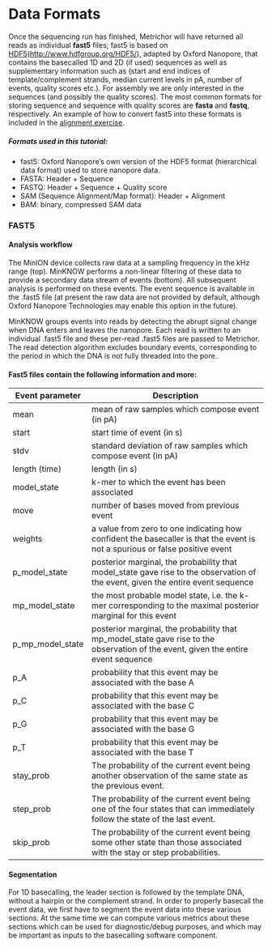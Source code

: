 # Data Formats
Once the sequencing run has finished, Metrichor will have returned all reads as individual **fast5** files; fast5 is based on [HDF5](http://www.hdfgroup.org/HDF5/)(http://www.hdfgroup.org/HDF5/), adapted by Oxford Nanopore, that contains the basecalled 1D and 2D (if used) sequences as well as supplementary information such as (start and end indices of template/complement strands, median current levels in pA, number of events, quality scores etc.). For assembly we are only interested in the sequences (and possibly the quality scores). The most common formats for storing sequence and sequence with quality scores are **fasta** and **fastq**, respectively. An example of how to convert fast5 into these formats is included in the [alignment exercise](https://github.com/demharters/assemblyTutorial/blob/master/alignment.md).

##### Formats used in this tutorial:
- fast5: Oxford Nanopore’s own version of the HDF5 format (hierarchical data format) used to store nanopore data.
- FASTA: Header + Sequence
- FASTQ: Header + Sequence + Quality score
- SAM (Sequence Alignment/Map format): Header + Alignment
- BAM: binary, compressed SAM data

### FAST5

#### Analysis workflow
The MinION device collects raw data at a sampling frequency in the kHz range (top). MinKNOW performs a non-linear filtering of these data to provide a secondary data stream of events (bottom). All subsequent analysis is performed on these events. The event sequence is available in the .fast5 file (at present the raw data are not provided by default, although Oxford Nanopore Technologies may enable this option in the future).

MinKNOW groups events into reads by detecting the abrupt signal change when DNA enters and leaves the nanopore. Each read is written to an individual .fast5 file and these per-read .fast5 files are passed to Metrichor. The read detection algorithm excludes boundary events, corresponding to the period in which the DNA is not fully threaded into the pore.

#### Fast5 files contain the following information and more:

Event parameter | Description
--- |--- 
mean | mean of raw samples which compose event (in pA)
start | start time of event (in s)
stdv | standard deviation of raw samples which compose event (in pA)
length (time) | length (in s)
model_state | k-mer to which the event has been associated
move | number of bases moved from previous event
weights | a value from zero to one indicating how confident the basecaller is that the event is not a spurious or false positive event
p_model_state | posterior marginal, the probability that model_state gave rise to the observation of the event, given the entire event sequence
mp_model_state | the most probable model state, i.e. the k-mer corresponding to the maximal posterior marginal for this event
p_mp_model_state | posterior marginal, the probability that mp_model_state gave rise to the observation of the event, given the entire event sequence
p_A | probability that this event may be associated with the base A
p_C | probability that this event may be associated with the base C
p_G | probability that this event may be associated with the base G
p_T | probability that this event may be associated with the base T
stay_prob | The probability of the current event being another observation of the same state as the previous event.
step_prob | The probability of the current event being one of the four states that can immediately follow the state of the last event.
skip_prob | The probability of the current event being some other state than those associated with the stay or step probabilities.

#### Segmentation
For 1D basecalling, the leader section is followed by the template DNA, without a hairpin or the complement strand. In order to properly basecall the event data, we first have to segment the event data into these various sections. At the same time we can compute various metrics about these sections which can be used for diagnostic/debug purposes, and which may be important as inputs to the basecalling software component.
